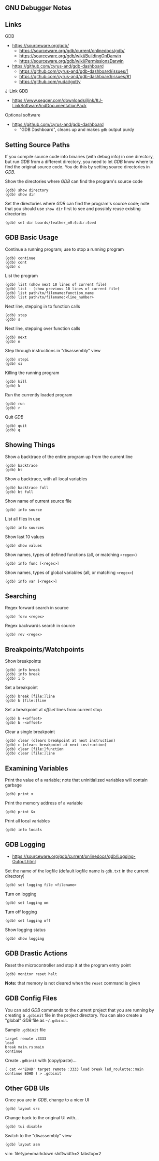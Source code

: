 ## GNU Debugger Notes ##

## Links ##
GDB
- https://sourceware.org/gdb/
  - https://sourceware.org/gdb/current/onlinedocs/gdb/
  - https://sourceware.org/gdb/wiki/BuildingOnDarwin
  - https://sourceware.org/gdb/wiki/PermissionsDarwin
- https://github.com/cyrus-and/gdb-dashboard
  - https://github.com/cyrus-and/gdb-dashboard/issues/1
  - https://github.com/cyrus-and/gdb-dashboard/issues/81
  - https://github.com/yudai/gotty

J-Link GDB
- https://www.segger.com/downloads/jlink/#J-LinkSoftwareAndDocumentationPack

Optional software
- https://github.com/cyrus-and/gdb-dashboard
  - "GDB Dashboard", cleans up and makes `gdb` output purdy


## Setting Source Paths ##
If you compile source code into binaries (with debug info) in one directory,
but run _GDB_ from a different directory, you need to let _GDB_ know where
to find the original source code.  You do this by setting source directories
in _GDB_.

Show the directories where _GDB_ can find the program's source code

    (gdb) show directory
    (gdb) show dir

Set the directories where _GDB_ can find the program's source code; note that
you should use `show dir` first to see and possibly reuse existing directories

    (gdb) set dir boards/feather_m0:$cdir:$cwd


## GDB Basic Usage ##
Continue a running program; use _<Ctrl-C>_ to stop a running program

    (gdb) continue
    (gdb) cont
    (gdb) c

List the program

    (gdb) list (show next 10 lines of current file)
    (gdb) list - (show previous 10 lines of current file)
    (gdb) list path/to/filename:function_name
    (gdb) list path/to/filename:<line_number>

Next line, stepping in to function calls

    (gdb) step
    (gdb) s

Next line, stepping over function calls

    (gdb) next
    (gdb) n

Step through instructions in "disassembly" view

    (gdb) stepi
    (gdb) si

Killing the running program

    (gdb) kill
    (gdb) k

Run the currently loaded program

    (gdb) run
    (gdb) r

Quit _GDB_

    (gdb) quit
    (gdb) q


## Showing Things ##
Show a backtrace of the entire program up from the current line

    (gdb) backtrace
    (gdb) bt

Show a backtrace, with all local variables

    (gdb) backtrace full
    (gdb) bt full

Show name of current source file

    (gdb) info source

List all files in use

    (gdb) info sources

Show last 10 values

    (gdb) show values

Show names, types of defined functions (all, or matching `<regex>`)

    (gdb) info func [<regex>]

Show names, types of global variables (all, or matching `<regex>`)

    (gdb) info var [<regex>]


## Searching ##
Regex forward search in source

    (gdb) forw <regex>

Regex backwards search in source

    (gdb) rev <regex>


## Breakpoints/Watchpoints ##
Show breakpoints

    (gdb) info break
    (gdb) info break
    (gdb) i b

Set a breakpoint

    (gdb) break [file:]line
    (gdb) b [file:]line

Set a breakpoint at _offset_ lines from current stop

    (gdb) b +<offset>
    (gdb) b -<offset>

Clear a single breakpoint

    (gdb) clear (clears breakpoint at next instruction)
    (gdb) c (clears breakpoint at next instruction)
    (gdb) clear [file:]function
    (gdb) clear [file:]line


## Examining Variables ##
Print the value of a variable; note that uninitialized variables will contain
garbage

    (gdb) print x

Print the memory address of a variable

    (gdb) print &x

Print all local variables

    (gdb) info locals


## GDB Logging ##
- https://sourceware.org/gdb/current/onlinedocs/gdb/Logging-Output.html

Set the name of the logfile (default logfile name is `gdb.txt` in the current
directory)

    (gdb) set logging file <filename>

Turn on logging

    (gdb) set logging on

Turn off logging

    (gdb) set logging off

Show logging status

    (gdb) show logging


## GDB Drastic Actions ##
Reset the microcontroller and stop it at the program entry point

    (gdb) monitor reset halt

**Note:** that memory is not cleared when the `reset` command is given


## GDB Config Files ##
You can add _GDB_ commands to the current project that you are running by
creating a `.gdbinit` file in the project directory.  You can also create a
"global" _GDB_ file as `~/.gdbinit`.

Sample `.gdbinit` file

    target remote :3333
    load
    break main.rs:main
    continue


Create `.gdbinit` with (copy/paste)...

``
(
cat <<'EOHD'
target remote :3333
load
break led_roulette::main
continue
EOHD
) > .gdbinit
``


## Other GDB UIs ##
Once you are in _GDB_, change to a nicer UI

    (gdb) layout src

Change back to the original UI with...

    (gdb) tui disable

Switch to the "disassembly" view

    (gdb) layout asm


vim: filetype=markdown shiftwidth=2 tabstop=2
